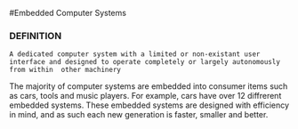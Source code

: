 #Embedded Computer Systems

### DEFINITION

`A dedicated computer system with a limited or non-existant user interface
and designed to operate completely or largely autonomously from within 
other machinery`

The majority of computer systems are embedded into consumer items such as cars, tools and music players. For example, 
cars have over 12 diffrerent embedded systems. These embedded systems are designed with efficiency in mind, and as 
such each new generation is faster, smaller and better.
